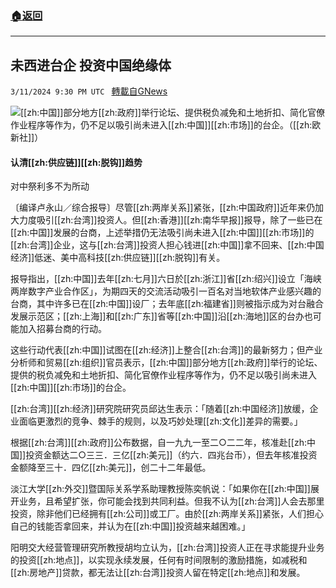 ###  [:house:返回](README.md)
---


## 未西进台企 投资中国绝缘体
`3/11/2024 9:30 PM UTC ` [轉載自GNews](https://gnews.org/articles/2385587)

![](https://img.ltn.com.tw/Upload/business/page/800/2024/03/12/60.jpg "")[[zh:中国]]部分地方[[zh:政府]]举行论坛、提供税负减免和土地折扣、简化官僚作业程序等作为，仍不足以吸引尚未进入[[zh:中国]][[zh:市场]]的台企。（[[zh:欧新社]]）

#### 认清[[zh:供应链]][[zh:脱钩]]趋势

对中祭利多不为所动

〔编译卢永山／综合报导〕尽管[[zh:两岸关系]]紧张，[[zh:中国政府]]近年来仍加大力度吸引[[zh:台湾]]投资人。但[[zh:香港]][[zh:南华早报]]报导，除了一些已在[[zh:中国]]发展的台商，上述举措仍无法吸引尚未进入[[zh:中国]][[zh:市场]]的[[zh:台湾]]企业，这与[[zh:台湾]]投资人担心钱进[[zh:中国]]拿不回来、[[zh:中国经济]]低迷、美中高科技[[zh:供应链]][[zh:脱钩]]有关。

报导指出，[[zh:中国]]去年[[zh:七月]]六日於[[zh:浙江]]省[[zh:绍兴]]设立「海峡两岸数字产业合作区」，为期四天的交流活动吸引一百名对当地软体产业感兴趣的台商，其中许多已在[[zh:中国]]设厂；去年底[[zh:福建省]]则被指示成为对台融合发展示范区；[[zh:上海]]和[[zh:广东]]省等[[zh:中国]]沿[[zh:海地]]区的台办也可能加入招募台商的行动。

这些行动代表[[zh:中国]]试图在[[zh:经济]]上整合[[zh:台湾]]的最新努力；但产业分析师和贸易[[zh:组织]]官员表示，[[zh:中国]]部分地方[[zh:政府]]举行的论坛、提供的税负减免和土地折扣、简化官僚作业程序等作为，仍不足以吸引尚未进入[[zh:中国]][[zh:市场]]的台企。

[[zh:台湾]][[zh:经济]]研究院研究员邱达生表示：「随着[[zh:中国经济]]放缓，企业面临更激烈的竞争、棘手的规则，以及巧妙处理[[zh:文化]]差异的需要。」

根据[[zh:台湾]][[zh:政府]]公布数据，自一九九一至二○二二年，核准赴[[zh:中国]]投资金额达二○三三．三亿[[zh:美元]]（约六．四兆台币），但去年核准投资金额降至三十．四亿[[zh:美元]]，创二十二年最低。

淡江大学[[zh:外交]]暨国际关系学系助理教授陈奕帆说：「如果你在[[zh:中国]]展开业务，且希望扩张，你可能会找到共同利益。但我不认为[[zh:台湾]]人会去那里投资，除非他们已经拥有[[zh:公司]]或工厂。由於[[zh:两岸关系]]紧张，人们担心自己的钱能否拿回来，并认为在[[zh:中国]]投资越来越困难。」

阳明交大经营管理研究所教授胡均立认为，[[zh:台湾]]投资人正在寻求能提升业务的投资[[zh:地点]]，以实现永续发展，任何有时间限制的激励措施，如减税和[[zh:房地产]]贷款，都无法让[[zh:台湾]]投资人留在特定[[zh:地点]]和发展。
